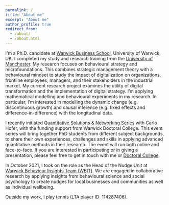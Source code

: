 ```yaml
---
permalink: /
title: "About me"
excerpt: "About me"
author_profile: true
redirect_from: 
  - /about/
  - /about.html
---
```


I'm a Ph.D. candidate at [Warwick Business School](https://www.wbs.ac.uk/), University of Warwick, UK. I completed my study and research training from the [University of Manchester](https://www.manchester.ac.uk/). My research focuses on behavioural strategy and microfoundations. This combines strategic management theory with a behavioural mindset to study the impact of digitalization on organizations, frontline employees, managers, and their stakeholders in the industrial market. My current research project examines the utility of digital transformation and the implementation of digital strategy. I’m applying mathematical modelling and behavioural experiments in my research. In particular, I’m interested in modelling the dynamic change (e.g. discontinuous growth) and causal inference (e.g. fixed effects and difference-in-difference) with the longitudinal data.  

I recently initiated [Quantitative Solutions & Networking Series](https://warwick.ac.uk/services/dc/phdlife/phdnetworks/quantitativesolutions) with Carlo Hofer, with the funding support from Warwick Doctoral College. This event series will bring together PhD students from different subject backgrounds, to share their own experiences, challenges and skills in applying advanced quantitative methods in their research. The event will run both online and face-to-face. If you are interested in participating or in giving a presentation, please feel free to get in touch with me or [Doctoral College](mailto:doctoralcollege@warwick.ac.uk). 

In October 2021, I took on the role as the Head of the Nudge Unit at [Warwick Behaviour Insights Team (WBIT)](https://warwick.ac.uk/research/priorities/behaviour-brain-society/research/wbit/). We are engaged in collaborative research by applying insights from behavioural science and social psychology to create nudges for local businesses and communities as well as individual wellbeing.

Outside my work, I play tennis (LTA player ID: 114287406). 






